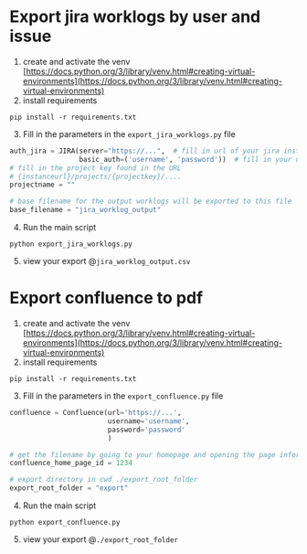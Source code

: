 # Export jira worklogs by user and issue

1. create and activate the
   venv [https://docs.python.org/3/library/venv.html#creating-virtual-environments](https://docs.python.org/3/library/venv.html#creating-virtual-environments)
2. install requirements

```shell
pip install -r requirements.txt
```

3. Fill in the parameters in the `export_jira_worklogs.py` file

```python
auth_jira = JIRA(server="https://...",  # fill in url of your jira instance
                 basic_auth=('username', 'password'))  # fill in your username and password
# fill in the project key found in the URL
# {instanceurl}/projects/{projectkey}/....
projectname = ""

# base filename for the output worklogs will be exported to this file
base_filename = "jira_worklog_output"
```

4. Run the main script

```shell
python export_jira_worklogs.py
```

5. view your export @`jira_worklog_output.csv`

# Export confluence to pdf

1. create and activate the
   venv [https://docs.python.org/3/library/venv.html#creating-virtual-environments](https://docs.python.org/3/library/venv.html#creating-virtual-environments)
2. install requirements

```shell
pip install -r requirements.txt
```

3. Fill in the parameters in the `export_confluence.py` file

```python
confluence = Confluence(url='https://...',
                        username='username',
                        password='password'
                        )

# get the filename by going to your homepage and opening the page information in the "..." menu
confluence_home_page_id = 1234

# export directory in cwd ./export_root_folder
export_root_folder = "export"
```

4. Run the main script

```shell
python export_confluence.py
```

5. view your export @`./export_root_folder`